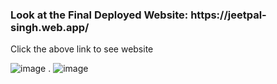 <h3>Look at the Final Deployed Website:  https://jeetpal-singh.web.app/  </h3> 
Click the above link to see website


![image](https://user-images.githubusercontent.com/70360391/183548005-6cc4dea4-84c2-4cfa-95b7-eade2b54c4cf.png)
.
![image](https://user-images.githubusercontent.com/70360391/183548042-217bf32a-1a27-43e1-b5b7-e4424c69934c.png)
